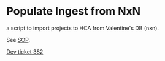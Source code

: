 # Populate Ingest from NxN

a script to import projects to HCA from Valentine's DB (nxn).

See [SOP](https://github.com/ebi-ait/hca-ebi-wrangler-central/blob/master/docs/SOPs/dataset_acknowledgement_SOP.md).

[Dev ticket 382](https://github.com/ebi-ait/dcp-ingest-central#382)
